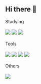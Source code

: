 ## Hi there 👋

<!--
**Jeong-dap/Jeong-dap** is a ✨ _special_ ✨ repository because its `README.md` (this file) appears on your GitHub profile.

Here are some ideas to get you started:

- 🔭 I’m currently working on ...
- 🌱 I’m currently learning Chungbuk Univ
- 👯 I’m looking to collaborate on ...
- 🤔 I’m looking for help with ...
- 💬 Ask me about ...
- 📫 How to reach me: ...
- 😄 Pronouns: ...
- ⚡ Fun fact: ...
-->
Studying
<br>
<br>
<img src="https://img.shields.io/badge/java-FF160B?style=for-the-badge"> <img src="https://img.shields.io/badge/C-A8B9CC?style=for-the-badge"> <img src="https://img.shields.io/badge/C++-00599C?style=for-the-badge">
<br>
<br>
Tools
<br>
<br>
<img src="https://img.shields.io/badge/git-F05032?style=for-the-badge"> <img src="https://img.shields.io/badge/github-181717?style=for-the-badge"> <img src="https://img.shields.io/badge/intellij-000000?style=for-the-badge"> 
<img src="https://img.shields.io/badge/visual studio-615EFF?style=for-the-badge">
<br>
<br>
Others
<br>
<br>
<img src="https://img.shields.io/badge/Python-3776AB?style=for-the-badge"> 
